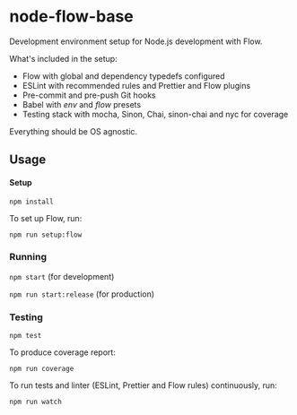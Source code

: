 # node-flow-base

Development environment setup for Node.js development with Flow.

What's included in the setup:

 * Flow with global and dependency typedefs configured
 * ESLint with recommended rules and Prettier and Flow plugins
 * Pre-commit and pre-push Git hooks
 * Babel with _env_ and _flow_ presets
 * Testing stack with mocha, Sinon, Chai, sinon-chai and nyc for coverage

Everything should be OS agnostic.

## Usage

#### Setup

`npm install`

To set up Flow, run:

`npm run setup:flow`

### Running

`npm start` (for development)

`npm run start:release` (for production)

### Testing

`npm test`

To produce coverage report:

`npm run coverage`

To run tests and linter (ESLint, Prettier and Flow rules) continuously, run:

`npm run watch`

